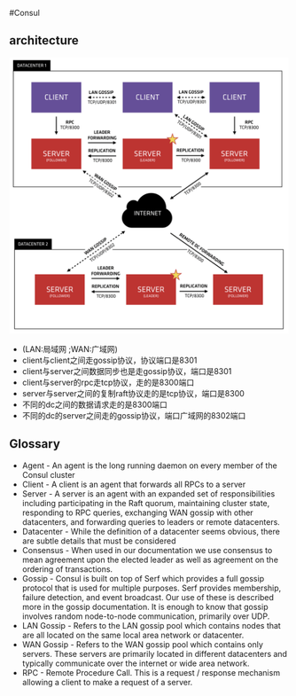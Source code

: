 #Consul

## architecture
![consul架构图](consul-archi.png)

* (LAN:局域网 ;WAN:广域网)
* client与client之间走gossip协议，协议端口是8301
* client与server之间数据同步也是走gossip协议，端口是8301
* client与server的rpc走tcp协议，走的是8300端口
* server与server之间的复制raft协议走的是tcp协议，端口是8300
* 不同的dc之间的数据请求走的是8300端口
* 不同的dc的server之间走的gossip协议，端口广域网的8302端口

## Glossary
* Agent - An agent is the long running daemon on every member of the Consul cluster
* Client - A client is an agent that forwards all RPCs to a server
* Server - A server is an agent with an expanded set of responsibilities including participating in the Raft quorum, maintaining cluster state, responding to RPC queries, exchanging WAN gossip with other datacenters, and forwarding queries to leaders or remote datacenters.
* Datacenter - While the definition of a datacenter seems obvious, there are subtle details that must be considered
* Consensus - When used in our documentation we use consensus to mean agreement upon the elected leader as well as agreement on the ordering of transactions.
* Gossip - Consul is built on top of Serf which provides a full gossip protocol that is used for multiple purposes. Serf provides membership, failure detection, and event broadcast. Our use of these is described more in the gossip documentation. It is enough to know that gossip involves random node-to-node communication, primarily over UDP.
* LAN Gossip - Refers to the LAN gossip pool which contains nodes that are all located on the same local area network or datacenter.
* WAN Gossip - Refers to the WAN gossip pool which contains only servers. These servers are primarily located in different datacenters and typically communicate over the internet or wide area network.
* RPC - Remote Procedure Call. This is a request / response mechanism allowing a client to make a request of a server.
